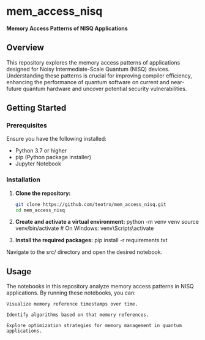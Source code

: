 # mem_access_nisq

**Memory Access Patterns of NISQ Applications**

## Overview

This repository explores the memory access patterns of applications designed for Noisy Intermediate-Scale Quantum (NISQ) devices. Understanding these patterns is crucial for improving compiler efficiency, enhancing the performance of quantum software on current and near-future quantum hardware and uncover potential security vulnerabilities.

## Getting Started

### Prerequisites

Ensure you have the following installed:

- Python 3.7 or higher
- pip (Python package installer)
- Jupyter Notebook

### Installation

1. **Clone the repository:**

   ```bash
   git clone https://github.com/teotro/mem_access_nisq.git
   cd mem_access_nisq

2. **Create and activate a virtual environment:**
    python -m venv venv
    source venv/bin/activate  # On Windows: venv\Scripts\activate

3. **Install the required packages:**
    pip install -r requirements.txt


Navigate to the src/ directory and open the desired notebook.

## Usage

The notebooks in this repository analyze memory access patterns in NISQ applications. By running these notebooks, you can:

    Visualize memory reference timestamps over time.

    Identify algorithms based on that memory references.

    Explore optimization strategies for memory management in quantum applications.